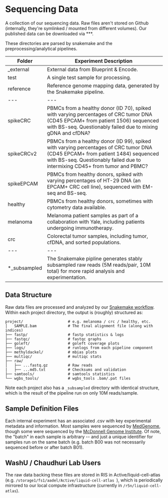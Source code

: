 # Sequencing Data

A collection of our sequencing data. Raw files aren't stored on Github (internally, they're symlinked / mounted from different volumes). Our published data can be downloaded via ***.

These directories are parsed by snakemake and the preprocessing/analytical pipelines.
  
| Folder | Experiment Description |
| --- | --- |
| _external | External data from Blueprint & Encode. |
| test | A single test sample for processing. |
| reference | Reference genome mapping data, generated by the Snakemake pipeline. |
| --- | --- | 
| spikeCRC | PBMCs from a healthy donor (ID 70), spiked with varying percentages of CRC tumor DNA (CD45 EPCAM+ from patient 1506) sequenced with BS-seq. Questionably failed due to mixing gDNA and cfDNA? |
| spikeCRCv2 | PBMCs from a healthy donor (ID 99), spiked with varying percentages of CRC tumor DNA (CD45 EPCAM+ from patient 1484) sequenced with BS-seq. Questionably failed due to intermixing CD45+ from tumor and PBMC? |
| spikeEPCAM | PBMCs from healthy donors, spiked with varying percentages of HT-29 DNA (an EPCAM+ CRC cell line), sequenced with EM-seq and BS-seq. |
| healthy | PBMCs from healthy donors, sometimes with cytometry data available. |
| melanoma | Melanoma patient samples as part of a collaboration with Yale, including patients undergoing immunotherapy. |
| crc | Colorectal tumor samples, including tumor, cfDNA, and sorted populations. |
| --- | --- |
| *_subsampled | The Snakemake pipline generates stably subsampled raw reads (5M reads/pair, 10M total) for more rapid analysis and experimentation. |

## Data Structure

Raw data files are processed and analyzed by our [Snakemake workflow](../workflow). Within each project directory, the output is (roughly) structured as:

    project/                    # e.g. melanoma / crc / healthy, etc.
    │   SAMPLE.bam              # The final alignment file (along with indices)
    ├── fastp/                  # fastp statistics & logs
    ├── fastqc/                 # fastqc graphs 
    ├── goleft/                 # goleft coverage plots
    ├── logs/                   # runlogs from each pipeline component
    ├── methyldackel/           # mbias plots
    ├── multiqc/                # multiqc stats
    ├── raw/
    │   ├── ...fastq.gz         # Raw reads
    |   ├── ...md5.txt          # Checksums and validation
    ├── samtools/               # samtools statistics
    └── wgbs_tools/             # wgbs_tools .bam/.pat files

Note each project also has a `_subsampled` directory with identical structure, which is the result of the pipeline run on only 10M reads/sample.

## Sample Definition Files

Each internal experiment has an associated .csv with key experimental metadata and information. Most samples were sequenced by [MedGenome](https://research.medgenome.com/), though some were sequenced by the [McDonnell Genome Institute](https://www.genome.wustl.edu/). Of note, the "batch" in each sample is arbitrary -- and just a unique identifier for samples run on the same batch (e.g. batch B00 was not necessarily sequenced before or after batch B01). 

## WashU / Chaudhuri Lab Users

The raw data backing these files are stored in RIS in Active/liquid-cell-atlas (e.g. `/storage1/fs1/aadel/Active/liquid-cell-atlas `), which is periodically mirrored to our local compute infrastructure (currently in `/r5n/liquid-cell-atlas`).
